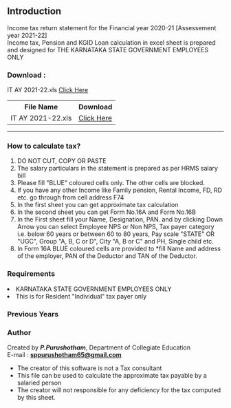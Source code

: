 

## Introduction

Income tax return statement for the Financial year 2020-21 [Assessement year 2021-22]<br> Income tax, Pension and KGID Loan calculation in excel sheet is prepared and designed for THE KARNATAKA STATE GOVERNMENT EMPLOYEES ONLY
  
### Download : 

<div class="dlg">
IT AY 2021-22.xls
<a href="IT AY 2021-22.xls" download>
Click Here
</a>
</div>

<table>
  <th>File Name</th>
  <th>Download</th>
<tr>
  <td>IT AY 2021-22.xls</td>
  <td><a href="IT AY 2021-22.xls" download>Click Here</a></td>
  </tr>
  </table>

<hr>


### How to calculate tax?
<ol>
        <li> DO NOT CUT, COPY OR PASTE </li>
        <li>The salary particulars in the statement is prepared as per HRMS salary bill</li>
        <li>Please fill "BLUE" coloured cells only. The other cells are blocked.</li>
        <li>If you have any other Income like Family pension, Rental Income, FD, RD etc. go through from cell address F74
        </li>
        <li>In the first sheet you can get approximate tax calculation</li>
        <li>In the second sheet you can get Form No.16A and Form No.16B</li>
        <li>In the First sheet fill your Name, Designation, PAN. and by clicking Down Arrow you can select Employee NPS or Non NPS, Tax payer category i.e. below 60 years or between 60 to 80 years, Pay scale "STATE" OR "UGC", Group "A, B, C or D", City "A,
            B or C" and PH, Single child etc.</li>
        <li>In Form 16A BLUE coloured cells are provided to *fill Name and address of the employer, PAN of the Deductor and TAN of the Deductor.</li>
    </ol>
    
### Requirements

 <li> KARNATAKA STATE GOVERNMENT EMPLOYEES ONLY</li>
  <li> This is for Resident "Individual" tax payer only</li>
    
### Previous Years 

### Author

Created by ***P.Purushotham***, Department of Collegiate Education<br> E-mail : **sppurushotham65@gmail.com**
 <ul>
 <li>The creator of this software is not a Tax consultant</li>
 <li>This file can be used to calculate the approximate tax payable by a salaried person</li>
 <li>The creator will not responsible for any deficiency for the tax computed by this sheet.</li>
